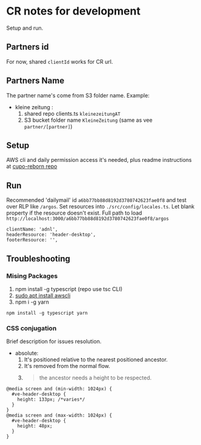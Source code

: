 # CR notes for development
Setup and run.

## Partners id
For now, shared `clientId` works for CR url.

## Partners Name
The partner name's come from S3 folder name. Example:
* kleine zeitung : 
    1. shared repo clients.ts `kleinezeitungAT`
    2. S3 bucket folder name `KleineZeitung` (same as vee `partner/[partner]`) 

## Setup
AWS cli and daily permission access it's needed, plus readme instructions at [cupo-reborn repo](https://bitbucket.org/global-savings-group/cupo-reborn/src/master/)

## Run
Recommended 'dailymail' id `a6bb77bb88d8192d3780742623fae0f8` and test over RLP like `/argos`. Set resources into `./src/config/locales.ts`. Let blank property if the resource doesn't exist. Full path to load `http://localhost:3000/a6bb77bb88d8192d3780742623fae0f8/argos`
```
clientName: 'adnl',
headerResource: 'header-desktop',
footerResource: '',
```

## Troubleshooting
### Mising Packages
1. npm install -g typescript (repo use tsc CLI)
2. [sudo apt install awscli ](https://docs.aws.amazon.com/cli/latest/userguide/getting-started-version.html)
3. npm i -g yarn
```
npm install -g typescript yarn
```

### CSS conjugation
Brief description for issues resolution.
* absolute: 
    1. It's positioned relative to the nearest positioned ancestor.
    2. It's removed from the normal flow.
    3. > the ancestor needs a height to be respected.

```
@media screen and (min-width: 1024px) {
  #ve-header-desktop {
    height: 133px; /*varies*/
  }
}
@media screen and (max-width: 1024px) {
  #ve-header-desktop {
    height: 48px;
  }
}
```